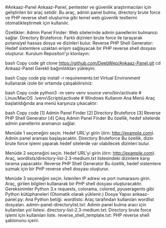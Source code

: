#Ankaaz-Panel
Ankaaz-Panel, pentester ve güvenlik araştırmacıları için geliştirilen bir araç setidir. Bu araç, admin panel bulma, directory brute force ve PHP reverse shell oluşturma gibi temel web güvenlik testlerini otomatikleştirmek için kullanılır.

Özellikler:
Admin Panel Finder: Web sitelerinde admin panellerini bulmanızı sağlar.
Directory Bruteforce: Farklı dizinleri brute force ile tarayarak potansiyel hassas dosya ve dizinleri bulur.
Reverse PHP Shell Generator: Hedef sistemlere uzaktan erişim sağlayacak bir PHP reverse shell dosyası oluşturur.
Kurulum
Repositori'yi klonlayın:

bash
Copy code
git clone https://github.com/DeebWep/Ankaaz-Panel.git
cd Ankaaz-Panel
Gerekli bağımlılıkları yükleyin:

bash
Copy code
pip install -r requirements.txt
Virtual Environment kullanarak izole bir ortamda çalışabilirsiniz:

bash
Copy code
python3 -m venv venv
source venv/bin/activate  # Linux/MacOS
.\venv\Scripts\activate    # Windows
Kullanım
Ana Menü
Araç başlatıldığında ana menü karşınıza çıkacaktır:

bash
Copy code
[1]  Admin Panel Finder
[2]  Directory Bruteforce
[3]  Reverse PHP Shell Generator
[4]  Çıkış
Admin Panel Finder
Bu özellik, hedef sitelerde admin panellerini aramanızı sağlar.

Menüde 1 seçeneğini seçin.
Hedef URL'yi girin (örn: http://example.com).
Admin panel araması başlayacaktır.
Directory Bruteforce
Bu özellik, dizin brute force işlemi yaparak hedef sitelerde var olabilecek dizinleri bulur.

Menüde 2 seçeneğini seçin.
Hedef URL'yi girin (örn: http://example.com).
Araç, wordlists/directory-list-2.3-medium.txt listesindeki dizinlere karşı tarama yapacaktır.
Reverse PHP Shell Generator
Bu özellik, hedef sistemlere sızmak için bir PHP reverse shell dosyası oluşturur.

Menüde 3 seçeneğini seçin.
İstenilen IP adresi ve port numarasını girin.
Araç, girilen bilgileri kullanarak bir PHP shell dosyası oluşturacaktır.
Gereksinimler
Python 3.x
requests, colorama, colored, pyuseragents gibi Python kütüphaneleri (Otomatik olarak yüklenir.)
Dosya Yapısı
ankaaz-panel.py: Ana Python betiği.
wordlists: Araç tarafından kullanılan wordlist dosyaları.
admin-panel-directorylist.txt: Admin panel bulma aracı için kullanılan yol listesi.
directory-list-2.3-medium.txt: Directory brute force işlemi için kullanılan liste.
reverse_shell_template.txt: PHP reverse shell şablonunu içerir.
